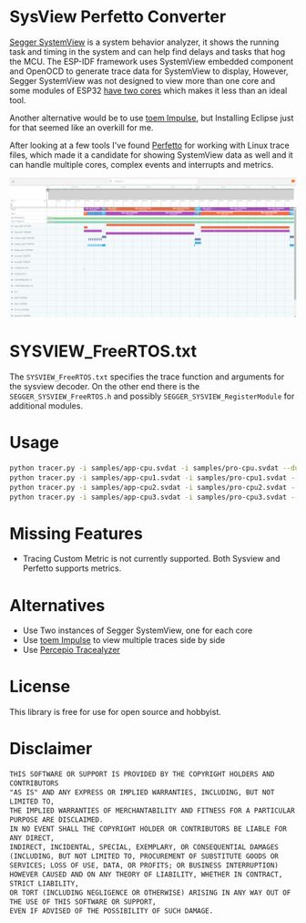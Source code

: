 # SysView Perfetto Converter
[Segger SystemView](https://www.segger.com/products/development-tools/systemview/) is a system behavior analyzer, it shows the running task and timing in the system and can help find delays and tasks that hog the MCU. The ESP-IDF framework uses SystemView embedded component and OpenOCD to generate trace data for SystemView to display, However, Segger SystemView was not designed to view more than one core and some modules of ESP32 [have two cores](https://docs.espressif.com/projects/esp-idf/en/latest/esp32/api-guides/app_trace.html#data-visualization) which makes it less than an ideal tool.

Another alternative would be to use [toem Impulse](https://docs.espressif.com/projects/esp-idf/en/latest/esp32/api-guides/app_trace.html#configure-impulse-for-dual-core-traces), but Installing Eclipse just for that seemed like an overkill for me.

After looking at a few tools I've found [Perfetto](https://perfetto.dev/) for working with Linux trace files, which made it a candidate for showing SystemView data as well and it can handle multiple cores, complex events and interrupts and metrics.

![example sample 3](example3.png "Example 3")

# SYSVIEW_FreeRTOS.txt
The `SYSVIEW_FreeRTOS.txt` specifies the trace function and arguments for the sysview decoder. On the other end there is the `SEGGER_SYSVIEW_FreeRTOS.h` and possibly `SEGGER_SYSVIEW_RegisterModule` for additional modules.

# Usage
```bash
python tracer.py -i samples/app-cpu.svdat -i samples/pro-cpu.svdat --dump_input svdat_dump.json -p cpu_ftrace --dump_ftrace_json cpu_ftrace.json
python tracer.py -i samples/app-cpu1.svdat -i samples/pro-cpu1.svdat --dump_input svdat_dump1.json -p cpu_ftrace1 --dump_ftrace_json cpu_ftrace1.json
python tracer.py -i samples/app-cpu2.svdat -i samples/pro-cpu2.svdat --dump_input svdat_dump2.json -p cpu_ftrace2 --dump_ftrace_json cpu_ftrace2.json
python tracer.py -i samples/app-cpu3.svdat -i samples/pro-cpu3.svdat --dump_input svdat_dump3.json -p cpu_ftrace3 --dump_ftrace_json cpu_ftrace3.json
```

# Missing Features
- Tracing Custom Metric is not currently supported. Both Sysview and Perfetto supports metrics.

# Alternatives
- Use Two instances of Segger SystemView, one for each core
- Use [toem Impulse](https://mcuoneclipse.com/2016/07/31/impulse-segger-systemview-in-eclipse/) to view multiple traces side by side
- Use [Percepio Tracealyzer](https://www.freertos.org/FreeRTOS-Plus/FreeRTOS_Plus_Trace/FreeRTOS_Plus_Trace.html)


# License
This library is free for use for open source and hobbyist.

# Disclaimer
```
THIS SOFTWARE OR SUPPORT IS PROVIDED BY THE COPYRIGHT HOLDERS AND CONTRIBUTORS
"AS IS" AND ANY EXPRESS OR IMPLIED WARRANTIES, INCLUDING, BUT NOT LIMITED TO,
THE IMPLIED WARRANTIES OF MERCHANTABILITY AND FITNESS FOR A PARTICULAR PURPOSE ARE DISCLAIMED.
IN NO EVENT SHALL THE COPYRIGHT HOLDER OR CONTRIBUTORS BE LIABLE FOR ANY DIRECT,
INDIRECT, INCIDENTAL, SPECIAL, EXEMPLARY, OR CONSEQUENTIAL DAMAGES
(INCLUDING, BUT NOT LIMITED TO, PROCUREMENT OF SUBSTITUTE GOODS OR SERVICES; LOSS OF USE, DATA, OR PROFITS; OR BUSINESS INTERRUPTION)
HOWEVER CAUSED AND ON ANY THEORY OF LIABILITY, WHETHER IN CONTRACT, STRICT LIABILITY,
OR TORT (INCLUDING NEGLIGENCE OR OTHERWISE) ARISING IN ANY WAY OUT OF THE USE OF THIS SOFTWARE OR SUPPORT,
EVEN IF ADVISED OF THE POSSIBILITY OF SUCH DAMAGE.
```